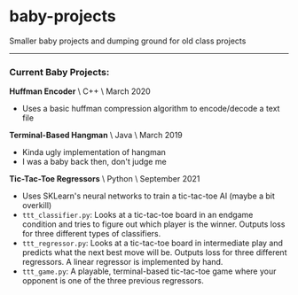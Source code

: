 # baby-projects
Smaller baby projects and dumping ground for old class projects
___
### Current Baby Projects:

**Huffman Encoder** \ C++ \ March 2020
- Uses a basic huffman compression algorithm to encode/decode a text file 

**Terminal-Based Hangman** \ Java \ March 2019
- Kinda ugly implementation of hangman
- I was a baby back then, don't judge me

**Tic-Tac-Toe Regressors** \ Python \ September 2021
- Uses SKLearn's neural networks to train a tic-tac-toe AI (maybe a bit overkill)
- `ttt_classifier.py`: Looks at a tic-tac-toe board in an endgame condition and tries to figure out which player is the winner. Outputs loss for three different types of classifiers.
- `ttt_regressor.py`: Looks at a tic-tac-toe board in intermediate play and predicts what the next best move will be. Outputs loss for three different regressors. A linear regressor is implemented by hand.
- `ttt_game.py`: A playable, terminal-based tic-tac-toe game where your opponent is one of the three previous regressors. 
